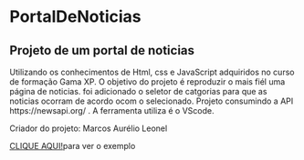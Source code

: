 # PortalDeNoticias
<h2>Projeto de um portal de noticias</h2>
<P> Utilizando os conhecimentos de Html, css e JavaScript adquiridos no curso de formação Gama XP.
O objetivo do projeto é reproduzir o mais fiél uma página de noticias.
foi adicionado o seletor de catgorias para que as noticias ocorram de acordo ocom o selecionado.
Projeto consumindo a API https://newsapi.org/ . A ferramenta utiliza é o VScode.</p>
<p>Criador do projeto: Marcos Aurélio Leonel</p>

<a href="https://aurelioleonel.github.io/projeto-dindin/" target="_blank">CLIQUE AQUI!</a>para ver o exemplo


